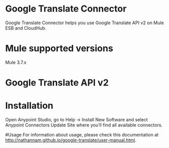 # Google Translate Connector

Google Translate Connector helps you use Google Translate API v2 on Mule ESB and CloudHub.

# Mule supported versions
Mule 3.7.x

# Google Translate API v2

# Installation
Open Anypoint Studio, go to Help → Install New Software and select Anypoint Connectors Update Site where you’ll find all available connectors.

#Usage
For information about usage, please check this documentation at http://nathannam.github.io/google-translate/user-manual.html.
